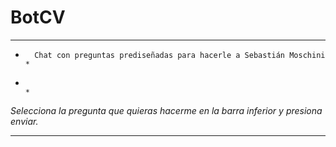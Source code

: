 # BotCV
************************************************************************************
*       Chat con preguntas prediseñadas para hacerle a Sebastián Moschini          *
*                                                                                  *
*Selecciona la pregunta que quieras hacerme en la barra inferior y presiona enviar.*
************************************************************************************
